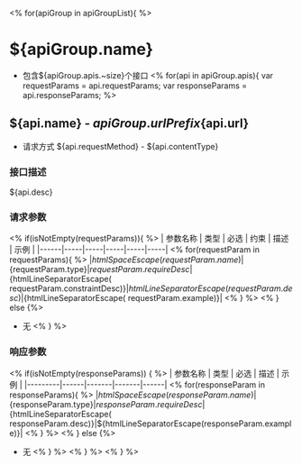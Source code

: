 <%
for(apiGroup in apiGroupList){
%>

# ${apiGroup.name}

* 包含${apiGroup.apis.~size}个接口
  <%
  for(api in apiGroup.apis){
  var requestParams = api.requestParams;
  var responseParams = api.responseParams;
  %>

## ${api.name} - ${apiGroup.urlPrefix}${api.url}

* 请求方式 ${api.requestMethod} - ${api.contentType}

### 接口描述

${api.desc}

### **请求参数**

<%
if(isNotEmpty(requestParams)){
%>
| 参数名称 | 类型 | 必选 | 约束 | 描述 | 示例 |
|------|-----|-----|-----|-----|-----|
<%
for(requestParam in requestParams){
%>
|${htmlSpaceEscape(requestParam.name)}|${requestParam.type}|${requestParam.requireDesc}|${htmlLineSeparatorEscape(
requestParam.constraintDesc)}|${htmlLineSeparatorEscape(requestParam.desc)}|${htmlLineSeparatorEscape(
requestParam.example)}|
<% } %>
<% } else {%>

* 无
  <% } %>

### **响应参数**

<%
if(isNotEmpty(responseParams)) {
%>
| 参数名称 | 类型 | 必选 | 描述 | 示例 |
|---------|------|-------|-------|------|
<%
for(responseParam in responseParams){
%>
|${htmlSpaceEscape(responseParam.name)}|${responseParam.type}|${responseParam.requireDesc}|${htmlLineSeparatorEscape(
responseParam.desc)}|${htmlLineSeparatorEscape(responseParam.example)}|
<% } %>
<% } else {%>

* 无
  <% } %>
  <% } %>
  <% } %>